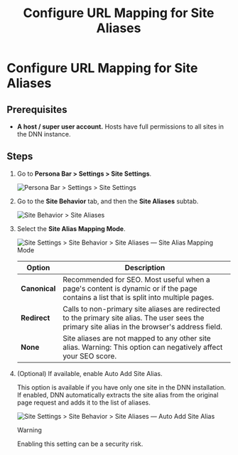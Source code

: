﻿---
uid: configure-url-mapping-site-aliases
locale: en
title: Configure URL Mapping for Site Aliases
dnneditions: DNN Platform,Evoq Content,Evoq Engage
dnnversion: 09.02.00
related-topics: add-site-alias,edit-site-alias,delete-site-alias,change-primary-site-alias
---

# Configure URL Mapping for Site Aliases

## Prerequisites

*   **A host / super user account.** Hosts have full permissions to all sites in the DNN instance.

## Steps

1.  Go to **Persona Bar \> Settings \> Site Settings**.
    
    ![Persona Bar > Settings > Site Settings](/images/scr-pbar-host-Settings-E91.png)
    
2.  Go to the **Site Behavior** tab, and then the **Site Aliases** subtab.
    
    ![Site Behavior > Site Aliases](/images/scr-pbtabs-host-Settings-SiteSettings-SiteBehavior-SiteAliases-E90.png)
    
3.  Select the **Site Alias Mapping Mode**.
    
      
    
    ![Site Settings > Site Behavior > Site Aliases — Site Alias Mapping Mode](/images/scr-SiteSettings-SiteBehavior-SiteAliases-MappingMode-E90.png)
    
      
    
    |**Option**|**Description**|
    |---|---|
    |<strong>Canonical</strong>|Recommended for SEO. Most useful when a page's content is dynamic or if the page contains a list that is split into multiple pages.|
    |<strong>Redirect</strong>|Calls to non-primary site aliases are redirected to the primary site alias. The user sees the primary site alias in the browser's address field.|
    |<strong>None</strong>|Site aliases are not mapped to any other site alias. Warning: This option can negatively affect your SEO score.|
    
4.  (Optional) If available, enable Auto Add Site Alias.
    
    This option is available if you have only one site in the DNN installation. If enabled, DNN automatically extracts the site alias from the original page request and adds it to the list of aliases.
    
      
    
    ![Site Settings > Site Behavior > Site Aliases — Auto Add Site Alias](/images/scr-SiteSettings-SiteBehavior-SiteAliases-AutoAdd-E90.png)
    
      
    
    > [!Warning]
    > Enabling this setting can be a security risk.
